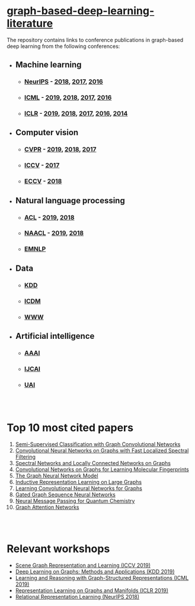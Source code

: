 # [graph-based-deep-learning-literature](https://github.com/naganandy/graph-based-deep-learning-literature/blob/master/conference-publications/README.md)

The repository contains links to conference publications in graph-based deep learning from the following conferences:

- ## Machine learning
   * ### [NeurIPS](https://nips.cc/) - [2018](https://github.com/naganandy/graph-based-deep-learning-literature/blob/master/conference-publications/README.md#neurips-2018-dec), [2017](https://github.com/naganandy/graph-based-deep-learning-literature/blob/master/conference-publications/README.md#nips-2017), [2016](https://github.com/naganandy/graph-based-deep-learning-literature/blob/master/conference-publications/README.md#nips-2016)
   * ### [ICML](https://icml.cc/) - [2019](https://github.com/naganandy/graph-based-deep-learning-literature/blob/master/conference-publications/README.md#icml-2019-jun), [2018](https://github.com/naganandy/graph-based-deep-learning-literature/blob/master/conference-publications/README.md#icml-2018-jul), [2017](https://github.com/naganandy/graph-based-deep-learning-literature/blob/master/conference-publications/README.md#icml-2017), [2016](https://github.com/naganandy/graph-based-deep-learning-literature/blob/master/conference-publications/README.md#icml-2016)
   * ### [ICLR](https://iclr.cc/) - [2019](https://github.com/naganandy/graph-based-deep-learning-literature/blob/master/conference-publications/README.md#iclr-2019-may), [2018](https://github.com/naganandy/graph-based-deep-learning-literature/blob/master/conference-publications/README.md#iclr-2018-may), [2017](https://github.com/naganandy/graph-based-deep-learning-literature/blob/master/conference-publications/README.md#iclr-2017), [2016](https://github.com/naganandy/graph-based-deep-learning-literature/blob/master/conference-publications/README.md#iclr-2016), [2014](https://github.com/naganandy/graph-based-deep-learning-literature/blob/master/conference-publications/README.md#iclr-2014)  
- ## Computer vision
   * ### [CVPR](http://cvpr2019.thecvf.com/) - [2019](https://github.com/naganandy/graph-based-deep-learning-literature/blob/master/conference-publications/README.md#cvpr-2019-jun), [2018](https://github.com/naganandy/graph-based-deep-learning-literature/blob/master/conference-publications/README.md#cvpr-2018-jun), [2017](https://github.com/naganandy/graph-based-deep-learning-literature/blob/master/conference-publications/README.md#cvpr-2017)
   * ### [ICCV](http://iccv2019.thecvf.com/) - [2017](https://github.com/naganandy/graph-based-deep-learning-literature/blob/master/conference-publications/README.md#iccv-2017)
   * ### [ECCV](https://eccv2018.org/) - [2018](https://github.com/naganandy/graph-based-deep-learning-literature/blob/master/conference-publications/README.md#eccv-2018-sep)
- ## Natural language processing
   * ### [ACL](http://www.acl2019.org/EN/index.xhtml) - [2019](https://github.com/naganandy/graph-based-deep-learning-literature/blob/master/conference-publications/README.md#acl-2019-jul), [2018](https://github.com/naganandy/graph-based-deep-learning-literature/blob/master/conference-publications/README.md#acl-2018-jul)
   * ### [NAACL](https://naacl2019.org/) - [2019](https://github.com/naganandy/graph-based-deep-learning-literature/blob/master/conference-publications/README.md#naacl-2019-jun), [2018](https://github.com/naganandy/graph-based-deep-learning-literature/blob/master/conference-publications/README.md#naacl-2018-jun)
   * ### [EMNLP](https://www.emnlp-ijcnlp2019.org/) 
- ## Data
   * ### [KDD](https://www.kdd.org/)
   * ### [ICDM](http://icdm2019.bigke.org/)
   * ### [WWW](https://www2019.thewebconf.org/)
- ## Artificial intelligence
   * ### [AAAI](https://www.aaai.org/)
   * ### [IJCAI](https://www.ijcai.org/)
   * ### [UAI](http://www.auai.org/)

<br> </br>

# Top 10 most cited papers
1. [Semi-Supervised Classification with Graph Convolutional Networks](https://github.com/naganandy/graph-based-deep-learning-literature/blob/master/conference-publications/folders/gcn_iclr17/README.md)
1. [Convolutional Neural Networks on Graphs with Fast Localized Spectral Filtering](https://github.com/naganandy/graph-based-deep-learning-literature/blob/master/conference-publications/folders/chebnet_nips16/README.md)
1. [Spectral Networks and Locally Connected Networks on Graphs](https://github.com/naganandy/graph-based-deep-learning-literature/blob/master/conference-publications/folders/graphcnn_iclr14/README.md)
1. [Convolutional Networks on Graphs for Learning Molecular Fingerprints](https://github.com/naganandy/graph-based-deep-learning-literature/blob/master/conference-publications/folders/graphcnn_nips15/README.md)
1. [The Graph Neural Network Model](https://github.com/naganandy/graph-based-deep-learning-literature/blob/master/conference-publications/folders/gnn_tnn09/README.md)
1. [Inductive Representation Learning on Large Graphs](https://github.com/naganandy/graph-based-deep-learning-literature/blob/master/conference-publications/folders/graphsage_nips17/README.md)
1. [Learning Convolutional Neural Networks for Graphs](https://github.com/naganandy/graph-based-deep-learning-literature/blob/master/conference-publications/folders/gcn_icml16/README.md)
1. [Gated Graph Sequence Neural Networks](https://github.com/naganandy/graph-based-deep-learning-literature/blob/master/conference-publications/folders/ggnn_iclr16/README.md)
1. [Neural Message Passing for Quantum Chemistry](https://github.com/naganandy/graph-based-deep-learning-literature/blob/master/conference-publications/folders/mpnn_icml17/README.md)
1. [Graph Attention Networks](https://github.com/naganandy/graph-based-deep-learning-literature/blob/master/conference-publications/folders/gan_iclr18/README.md)

<br> </br>

# Relevant workshops
- [Scene Graph Representation and Learning (ICCV 2019)](https://cs.stanford.edu/people/ranjaykrishna/sgrl/index.html)
- [Deep Learning on Graphs: Methods and Applications (KDD 2019)](https://dlg2019.bitbucket.io/)
- [Learning and Reasoning with Graph-Structured Representations (ICML 2019)](https://graphreason.github.io/)
- [Representation Learning on Graphs and Manifolds (ICLR 2019)](https://rlgm.github.io/)
- [Relational Representation Learning (NeurIPS 2018)](https://r2learning.github.io/)
